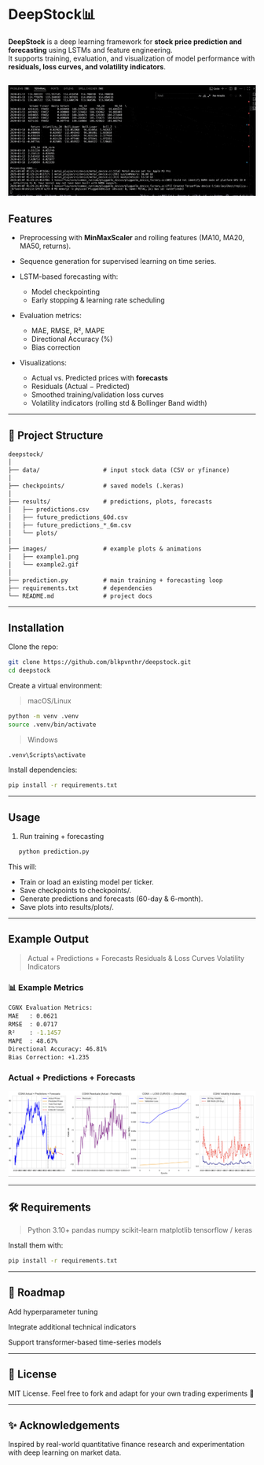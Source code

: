 # DeepStock📊 

**DeepStock** is a deep learning framework for **stock price prediction and forecasting** using LSTMs and feature engineering.  
It supports training, evaluation, and visualization of model performance with **residuals, loss curves, and volatility indicators**.

![Training Forecast GIF](images/example2.gif)
---

## Features

- Preprocessing with **MinMaxScaler** and rolling features (MA10, MA20, MA50, returns).  

- Sequence generation for supervised learning on time series.  
- LSTM-based forecasting with:
  - Model checkpointing  
  - Early stopping & learning rate scheduling  
- Evaluation metrics:
  - MAE, RMSE, R², MAPE  
  - Directional Accuracy (%)  
  - Bias correction  
- Visualizations:
  - Actual vs. Predicted prices with **forecasts**  
  - Residuals (Actual − Predicted)  
  - Smoothed training/validation loss curves  
  - Volatility indicators (rolling std & Bollinger Band width)  

---

## 📂  Project Structure

```
deepstock/
│
├── data/                  # input stock data (CSV or yfinance)
│
├── checkpoints/           # saved models (.keras)
│
├── results/               # predictions, plots, forecasts
│   ├── predictions.csv
│   ├── future_predictions_60d.csv
│   ├── future_predictions_*_6m.csv
│   └── plots/
│
├── images/                # example plots & animations
│   ├── example1.png
│   └── example2.gif
│
├── prediction.py          # main training + forecasting loop
├── requirements.txt       # dependencies
└── README.md              # project docs
```


---

## Installation

Clone the repo:
```bash
git clone https://github.com/blkpvnthr/deepstock.git
cd deepstock
```
Create a virtual environment:<br>
> macOS/Linux
``` bash
python -m venv .venv
source .venv/bin/activate
```
> Windows
``` bash
.venv\Scripts\activate
```

Install dependencies:
``` bash
pip install -r requirements.txt
```

---

## Usage

1. Run training + forecasting
``` bash
   python prediction.py
```

This will:
- Train or load an existing model per ticker.
- Save checkpoints to checkpoints/.
- Generate predictions and forecasts (60-day & 6-month).
- Save plots into results/plots/.

---

## Example Output
> Actual + Predictions + Forecasts
> Residuals & Loss Curves
> Volatility Indicators

### 📊 Example Metrics
``` bash
CGNX Evaluation Metrics:
MAE   : 0.0621
RMSE  : 0.0717
R²    : -1.1457
MAPE  : 48.67%
Directional Accuracy: 46.81%
Bias Correction: +1.235
```
### Actual + Predictions + Forecasts
![Forecast](images/example1.png)

---

## 🛠 Requirements

> Python 3.10+
> pandas
> numpy
> scikit-learn
> matplotlib
> tensorflow / keras

Install them with:
``` bash
pip install -r requirements.txt
```

---

## 🔮 Roadmap

 Add hyperparameter tuning

 Integrate additional technical indicators

 Support transformer-based time-series models
 
---
## 📜 License

MIT License.
Feel free to fork and adapt for your own trading experiments 🚀

---

## ✨ Acknowledgements

Inspired by real-world quantitative finance research and experimentation with deep learning on market data.
